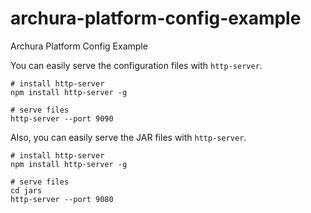 # archura-platform-config-example
Archura Platform Config Example

You can easily serve the configuration files with `http-server`.

```
# install http-server
npm install http-server -g

# serve files
http-server --port 9090
```

Also, you can easily serve the JAR files with `http-server`.

```
# install http-server
npm install http-server -g

# serve files
cd jars
http-server --port 9080
```

